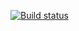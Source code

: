 [![Build status](https://ci.appveyor.com/api/projects/status/4aj7fwk4unod9pbd?svg=true)](https://ci.appveyor.com/project/Soulmaers/9-1)